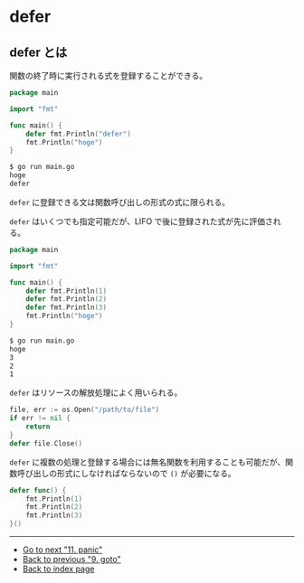 # defer

## defer とは

関数の終了時に実行される式を登録することができる。

<!-- markdownlint-disable MD010 -->

```go
package main

import "fmt"

func main() {
	defer fmt.Println("defer")
	fmt.Println("hoge")
}
```

<!-- markdownlint-enable MD010 -->

```bash
$ go run main.go
hoge
defer
```

`defer` に登録できる文は関数呼び出しの形式の式に限られる。

`defer` はいくつでも指定可能だが、LIFO で後に登録された式が先に評価される。

<!-- markdownlint-disable MD010 -->

```go
package main

import "fmt"

func main() {
	defer fmt.Println(1)
	defer fmt.Println(2)
	defer fmt.Println(3)
	fmt.Println("hoge")
}
```

<!-- markdownlint-enable MD010 -->

```bash
$ go run main.go
hoge
3
2
1
```

`defer` はリソースの解放処理によく用いられる。

<!-- markdownlint-disable MD010 -->

```go
file, err := os.Open("/path/to/file")
if err != nil {
	return
}
defer file.Close()
```

<!-- markdownlint-enable MD010 -->

`defer` に複数の処理と登録する場合には無名関数を利用することも可能だが、関数呼び出しの形式にしなければならないので `()` が必要になる。

<!-- markdownlint-disable MD010 -->

```go
defer func() {
	fmt.Println(1)
	fmt.Println(2)
	fmt.Println(3)
}()
```

<!-- markdownlint-enable MD010 -->

***

* [Go to next "11. panic"](./panic.md)
* [Back to previous "9. goto"](./goto.md)
* [Back to index page](../README.md)
